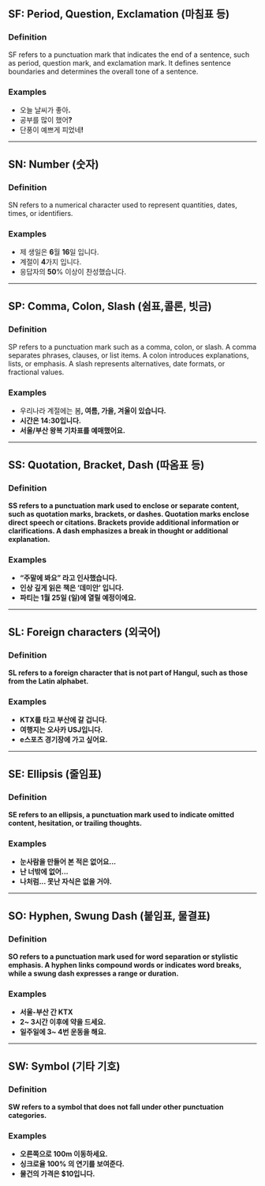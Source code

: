 ## SF: Period, Question, Exclamation (마침표 등)

### Definition
SF refers to a punctuation mark that indicates the end of a sentence, such as period, question mark, and exclamation mark. It defines sentence boundaries and determines the overall tone of a sentence.

### Examples
- 오늘 날씨가 좋아<strong>.</strong>
- 공부를 많이 했어<strong>?</strong>
- 단풍이 예쁘게 피었네<strong>!</strong>

---

## SN: Number (숫자)

### Definition
SN refers to a numerical character used to represent quantities, dates, times, or identifiers.

### Examples
- 제 생일은 <strong>6</strong>월 <strong>16</strong>일 입니다.  
- 계절이 <strong>4</strong>가지 입니다.  
- 응답자의 <strong>50</strong>% 이상이 찬성했습니다.  

---

## SP: Comma, Colon, Slash (쉼표,콜론, 빗금)

### Definition
SP refers to a punctuation mark such as a comma, colon, or slash. A comma separates phrases, clauses, or list items. A colon introduces explanations, lists, or emphasis. A slash represents alternatives, date formats, or fractional values.

### Examples
- 우리나라 계절에는 봄<strong>, 여름<strong>,</strong> 가을<strong>,</strong> 겨울이 있습니다.  
- 시간은 14<strong>:</strong>30입니다.
- 서울<strong>/</strong>부산 왕복 기차표를 예매했어요.  

---

## SS: Quotation, Bracket, Dash (따옴표 등)

### Definition
SS refers to a punctuation mark used to enclose or separate content, such as quotation marks, brackets, or dashes. Quotation marks enclose direct speech or citations. Brackets provide additional information or clarifications. A dash emphasizes a break in thought or additional explanation.

### Examples
- <strong>“</strong>주말에 봐요<strong>”</strong> 라고 인사했습니다.  
- 인상 깊게 읽은 책은 <strong>‘</strong>데미안<strong>’</strong> 입니다.
- 파티는 1월 25일 <strong>(</strong>일<strong>)</strong>에 열릴 예정이에요.  

---

## SL: Foreign characters (외국어)

### Definition
SL refers to a foreign character that is not part of Hangul, such as those from the Latin alphabet.

### Examples
- <strong>KTX</strong>를 타고 부산에 갈 겁니다.  
- 여행지는 오사카 <strong>USJ</strong>입니다.  
- <strong>e</strong>스포츠 경기장에 가고 싶어요.

---

## SE: Ellipsis (줄임표)

### Definition
SE refers to an ellipsis, a punctuation mark used to indicate omitted content, hesitation, or trailing thoughts.

### Examples
- 눈사람을 만들어 본 적은 없어요<strong>...</strong> 
- 난 너밖에 없어<strong>...</strong>  
- 나처럼<strong>...</strong> 못난 자식은 없을 거야.

---

## SO: Hyphen, Swung Dash (붙임표, 물결표)

### Definition
SO refers to a punctuation mark used for word separation or stylistic emphasis. A hyphen links compound words or indicates word breaks, while a swung dash expresses a range or duration.

### Examples
- 서울<strong>-</strong>부산 간 KTX  
- 2<strong>~</strong> 3시간 이후에 약을 드세요.  
- 일주일에 3<strong>~</strong> 4번 운동을 해요.  

---

## SW: Symbol (기타 기호)

### Definition
SW refers to a symbol that does not fall under other punctuation categories.

### Examples
- 오른쪽으로 100<strong>m</strong> 이동하세요.  
- 싱크로율 100<strong>%</strong> 의 연기를 보여준다.  
- 물건의 가격은 <strong>$</strong>10입니다.  

